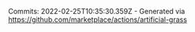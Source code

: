 Commits: 2022-02-25T10:35:30.359Z - Generated via https://github.com/marketplace/actions/artificial-grass
<br>
